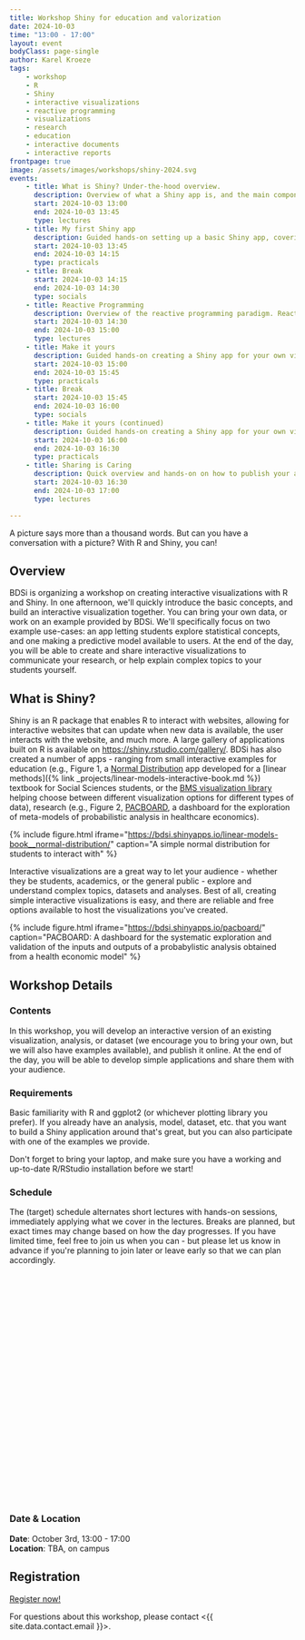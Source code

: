 ```yaml
---
title: Workshop Shiny for education and valorization
date: 2024-10-03
time: "13:00 - 17:00"
layout: event
bodyClass: page-single
author: Karel Kroeze
tags:
    - workshop
    - R
    - Shiny
    - interactive visualizations
    - reactive programming
    - visualizations
    - research
    - education
    - interactive documents
    - interactive reports
frontpage: true
image: /assets/images/workshops/shiny-2024.svg
events: 
    - title: What is Shiny? Under-the-hood overview.
      description: Overview of what a Shiny app is, and the main components. How the user interface (UI) and server-side components interact, and the minimum required code to make a Shiny app.
      start: 2024-10-03 13:00
      end: 2024-10-03 13:45
      type: lectures
    - title: My first Shiny app
      description: Guided hands-on setting up a basic Shiny app, covering file structures and creating a very basic app.
      start: 2024-10-03 13:45
      end: 2024-10-03 14:15
      type: practicals
    - title: Break
      start: 2024-10-03 14:15
      end: 2024-10-03 14:30
      type: socials
    - title: Reactive Programming
      description: Overview of the reactive programming paradigm. Reactive expressions, observers, dependency chains. The importance of defining dependency flows, and how to control updates.
      start: 2024-10-03 14:30
      end: 2024-10-03 15:00
      type: lectures
    - title: Make it yours
      description: Guided hands-on creating a Shiny app for your own visualization, model, or dataset. Bring your own, or use one of the examples provided. 
      start: 2024-10-03 15:00
      end: 2024-10-03 15:45
      type: practicals
    - title: Break
      start: 2024-10-03 15:45
      end: 2024-10-03 16:00
      type: socials
    - title: Make it yours (continued)
      description: Guided hands-on creating a Shiny app for your own visualization, model, or dataset. Bring your own, or use one of the examples provided. 
      start: 2024-10-03 16:00
      end: 2024-10-03 16:30
      type: practicals
    - title: Sharing is Caring
      description: Quick overview and hands-on on how to publish your app online on shinyapps.io.
      start: 2024-10-03 16:30
      end: 2024-10-03 17:00
      type: lectures

---
```




A picture says more than a thousand words. But can you have a conversation with a picture? With R and Shiny, you can!

## Overview
BDSi is organizing a workshop on creating interactive visualizations with R and Shiny. In one afternoon, we'll quickly introduce the basic concepts, and build an interactive visualization together. You can bring your own data, or work on an example provided by BDSi. We'll specifically focus on two example use-cases: an app letting students explore statistical concepts, and one making a predictive model available to users. At the end of the day, you will be able to create and share interactive visualizations to communicate your research, or help explain complex topics to your students yourself.

## What is Shiny?
Shiny is an R package that enables R to interact with websites, allowing for interactive websites that can update when new data is available, the user interacts with the website, and much more. A large gallery of applications built on R is available on <https://shiny.rstudio.com/gallery/>. BDSi has also created a number of apps - ranging from small interactive examples for education (e.g., Figure 1, a [Normal Distribution](https://bookdown.org/pingapang9/linear_models_bookdown/intro.html#fig:app-normal) app developed for a [linear methods]({% link _projects/linear-models-interactive-book.md %}) textbook for Social Sciences students, or the [BMS visualization library](https://bdsi.shinyapps.io/bms-visualization-tool/) helping choose between different visualization options for different types of data), research (e.g., Figure 2, [PACBOARD](https://bdsi.shinyapps.io/pacboard/), a dashboard for the exploration of meta-models of probabilistic analysis in healthcare economics).

{% include figure.html iframe="https://bdsi.shinyapps.io/linear-models-book__normal-distribution/" caption="A simple normal distribution for students to interact with" %} 

Interactive visualizations are a great way to let your audience - whether they be students, academics, or the general public - explore and understand complex topics, datasets and analyses. Best of all, creating simple interactive visualizations is easy, and there are reliable and free options available to host the visualizations you've created.

{% include figure.html iframe="https://bdsi.shinyapps.io/pacboard/" caption="PACBOARD: A dashboard for the systematic exploration and validation of the inputs and outputs of a probabylistic analysis obtained from a health economic model" %} 

## Workshop Details

### Contents
In this workshop, you will develop an interactive version of an existing visualization, analysis, or dataset (we encourage you to bring your own, but we will also have examples available), and publish it online. At the end of the day, you will be able to develop simple applications and share them with your audience.

### Requirements
Basic familiarity with R and ggplot2 (or whichever plotting library you prefer). If you already have an analysis, model, dataset, etc. that you want to build a Shiny application around that's great, but you can also participate with one of the examples we provide. 

Don't forget to bring your laptop, and make sure you have a working and up-to-date R/RStudio installation before we start! 

### Schedule 
The (target) schedule alternates short lectures with hands-on sessions, immediately applying what we cover in the lectures. Breaks are planned, but exact times may change based on how the day progresses. If you have limited time, feel free to join us when you can - but please let us know in advance if you're planning to join later or leave early so that we can plan accordingly.

<link rel="stylesheet" href="https://uicdn.toast.com/calendar/latest/toastui-calendar.min.css" />
<script src="https://uicdn.toast.com/calendar/latest/toastui-calendar.min.js"></script>
<div id="calendar" style="height: 400px;"></div>

<style>
  #calendar .toastui-calendar-timegrid {
    min-height: 0;
    height: 100% !important;
  }
  #calendar .toastui-calendar-panel {
    overflow-y: unset;
  }
  .event-body {
    max-width: 100%;
    
  }
</style>

<script>
  const Calendar = tui.Calendar;
  const format_time = new Intl.DateTimeFormat('en-GB', {
    timeStyle: "short"
  })
  
  const calendar = new Calendar('#calendar', {
    defaultView: 'day',
    isReadOnly: true,
    useDetailPopup: true,
    day: {
        hourStart: 13,
        hourEnd: 17
    },
    week: {
      startDayOfWeek: 1,
      hourStart: 13.5,
      hourEnd: 17.5,
      narrowWeekend: true,
      taskView: false,
      eventView: ['time']
    },
    theme: {
      common: {
        dayName: { color: "#333" },
        holiday: { color: "#9e9e9e" },
        saturday: { color: "#9e9e9e" }
      },
      week: {
        dayName: {
          borderBottom: "none"
        },
        timeGrid: {
          borderRight: "1px dashed #eee"
        }
      }
    },
    template: {
      timegridDisplayPrimaryTime({time}) {
        return format_time.format(time);
      },
      time(event) {
        console.log({event});
        return `<div class="event_title"><span>${format_time.format(event.start)} - ${format_time.format(event.end)}</span>: <span style="color: black; font-weight: bold;">${event.title}</span></div><div class="event_body">${event.body}</div>`;
      }
    },
    calendars: [
      {
        id: 'lectures',
        name: 'Lectures',
        backgroundColor: '#03bd9e',
      },
      {
        id: 'practicals',
        name: 'Practicals',
        backgroundColor: '#00a9ff',
      },
      {
        id: 'socials',
        name: "Social events",
        backgroundColor: '#bb3aff'
      }
    ],
    usageStatistics: false
  });

  calendar.setDate(new Date("{{ page.date }}"))
  calendar.createEvents([
    {% for event in page.events %}

    {
      calendarId: "{{event.type}}",
      title: "{{event.title}}",
      start: new Date("{{event.start}}"),
      end: new Date("{{event.end}}"),
      location: "{{event.location | default: 'TBA'}}",
      body: "{{event.description}}"
    },

    {% endfor %}
  ])
</script>

### Date & Location
**Date**: October 3rd, 13:00 - 17:00  
**Location**: TBA, on campus

## Registration
<a class="button" href="https://www.utwente.nl/en/bms/research/bdsi/workshop-shiny-2024/" target="_blank">Register now!</a>

For questions about this workshop, please contact <{{ site.data.contact.email }}>.
